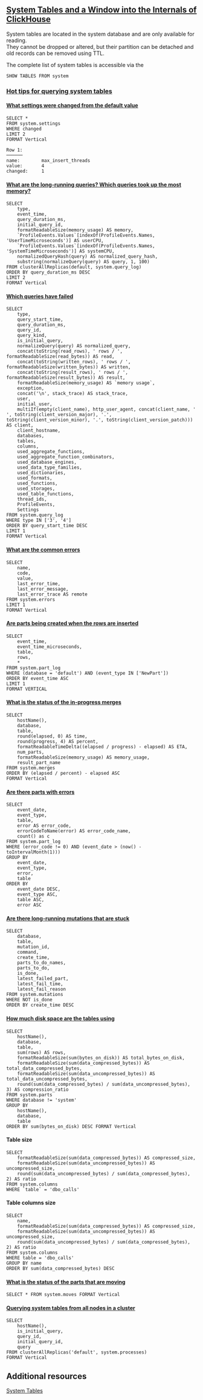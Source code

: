## [System Tables and a Window into the Internals of ClickHouse](https://clickhouse.com/blog/clickhouse-debugging-issues-with-system-tables)
System tables are located in the system database and are only available for reading.   
They cannot be dropped or altered, but their partition can be detached and old records can be removed using TTL.   

The complete list of system tables is accessible via the 
```
SHOW TABLES FROM system
```
### [Hot tips for querying system tables](https://clickhouse.com/blog/clickhouse-debugging-issues-with-system-tables#hot-tips-for-querying-system-tables)
#### [What settings were changed from the default value](https://clickhouse.com/blog/clickhouse-debugging-issues-with-system-tables#what-settings-were-changed-from-the-default-value)
```
SELECT *
FROM system.settings
WHERE changed
LIMIT 2
FORMAT Vertical

Row 1:
──────
name:        max_insert_threads
value:       4
changed:     1
```
#### [What are the long-running queries? Which queries took up the most memory?](https://clickhouse.com/blog/clickhouse-debugging-issues-with-system-tables#what-are-the-long-running-queries-which-queries-took-up-the-most-memory)
```
SELECT
    type,
    event_time,
    query_duration_ms,
    initial_query_id,
    formatReadableSize(memory_usage) AS memory,
    `ProfileEvents.Values`[indexOf(ProfileEvents.Names, 'UserTimeMicroseconds')] AS userCPU,
    `ProfileEvents.Values`[indexOf(ProfileEvents.Names, 'SystemTimeMicroseconds')] AS systemCPU,
    normalizedQueryHash(query) AS normalized_query_hash,
    substring(normalizeQuery(query) AS query, 1, 100)
FROM clusterAllReplicas(default, system.query_log)
ORDER BY query_duration_ms DESC
LIMIT 2
FORMAT Vertical
```
#### [Which queries have failed](https://clickhouse.com/blog/clickhouse-debugging-issues-with-system-tables#which-queries-have-failed)
```
SELECT
    type,
    query_start_time,
    query_duration_ms,
    query_id,
    query_kind,
    is_initial_query,
    normalizeQuery(query) AS normalized_query,
    concat(toString(read_rows), ' rows / ', formatReadableSize(read_bytes)) AS read,
    concat(toString(written_rows), ' rows / ', formatReadableSize(written_bytes)) AS written,
    concat(toString(result_rows), ' rows / ', formatReadableSize(result_bytes)) AS result,
    formatReadableSize(memory_usage) AS `memory usage`,
    exception,
    concat('\n', stack_trace) AS stack_trace,
    user,
    initial_user,
    multiIf(empty(client_name), http_user_agent, concat(client_name, ' ', toString(client_version_major), '.', toString(client_version_minor), '.', toString(client_version_patch))) AS client,
    client_hostname,
    databases,
    tables,
    columns,
    used_aggregate_functions,
    used_aggregate_function_combinators,
    used_database_engines,
    used_data_type_families,
    used_dictionaries,
    used_formats,
    used_functions,
    used_storages,
    used_table_functions,
    thread_ids,
    ProfileEvents,
    Settings
FROM system.query_log
WHERE type IN ['3', '4']
ORDER BY query_start_time DESC
LIMIT 1
FORMAT Vertical
```
#### [What are the common errors](https://clickhouse.com/blog/clickhouse-debugging-issues-with-system-tables#what-are-the-common-errors)
```
SELECT
    name,
    code,
    value,
    last_error_time,
    last_error_message,
    last_error_trace AS remote
FROM system.errors
LIMIT 1
FORMAT Vertical
```
#### [Are parts being created when the rows are inserted](https://clickhouse.com/blog/clickhouse-debugging-issues-with-system-tables#are-parts-being-created-when-the-rows-are-inserted)
```
SELECT
    event_time,
    event_time_microseconds,
	table,
    rows,
	*
FROM system.part_log
WHERE (database = 'default') AND (event_type IN ['NewPart'])
ORDER BY event_time ASC
LIMIT 1
FORMAT VERTICAL
```
#### [What is the status of the in-progress merges](https://clickhouse.com/blog/clickhouse-debugging-issues-with-system-tables#what-is-the-status-of-the-in-progress-merges)
```
SELECT
    hostName(),
    database,
    table,
    round(elapsed, 0) AS time,
    round(progress, 4) AS percent,
    formatReadableTimeDelta((elapsed / progress) - elapsed) AS ETA,
    num_parts,
    formatReadableSize(memory_usage) AS memory_usage,
    result_part_name
FROM system.merges
ORDER BY (elapsed / percent) - elapsed ASC
FORMAT Vertical
```
#### [Are there parts with errors](https://clickhouse.com/blog/clickhouse-debugging-issues-with-system-tables#are-there-parts-with-errors)
```
SELECT
    event_date,
    event_type,
    table,
    error AS error_code,
    errorCodeToName(error) AS error_code_name,
    count() as c
FROM system.part_log
WHERE (error_code != 0) AND (event_date > (now() - toIntervalMonth(1)))
GROUP BY
    event_date,
    event_type,
    error,
    table
ORDER BY
    event_date DESC,
    event_type ASC,
    table ASC,
    error ASC
```
#### [Are there long-running mutations that are stuck](https://clickhouse.com/blog/clickhouse-debugging-issues-with-system-tables#are-there-long-running-mutations-that-are-stuck)
```
SELECT
    database,
    table,
    mutation_id,
    command,
    create_time,
    parts_to_do_names,
    parts_to_do,
    is_done,
    latest_failed_part,
    latest_fail_time,
    latest_fail_reason
FROM system.mutations
WHERE NOT is_done
ORDER BY create_time DESC
```
#### [How much disk space are the tables using](https://clickhouse.com/blog/clickhouse-debugging-issues-with-system-tables#how-much-disk-space-are-the-tables-using)
```
SELECT
    hostName(),
    database,
    table,
    sum(rows) AS rows,
    formatReadableSize(sum(bytes_on_disk)) AS total_bytes_on_disk,
    formatReadableSize(sum(data_compressed_bytes)) AS total_data_compressed_bytes,
    formatReadableSize(sum(data_uncompressed_bytes)) AS total_data_uncompressed_bytes,
    round(sum(data_compressed_bytes) / sum(data_uncompressed_bytes), 3) AS compression_ratio
FROM system.parts
WHERE database != 'system'
GROUP BY
    hostName(),
    database,
    table
ORDER BY sum(bytes_on_disk) DESC FORMAT Vertical
```
#### Table size
```
SELECT
    formatReadableSize(sum(data_compressed_bytes)) AS compressed_size,
    formatReadableSize(sum(data_uncompressed_bytes)) AS uncompressed_size,
    round(sum(data_uncompressed_bytes) / sum(data_compressed_bytes), 2) AS ratio
FROM system.columns
WHERE `table` = 'dbo_calls'
```
#### Table columns size
```
SELECT
    name,
    formatReadableSize(sum(data_compressed_bytes)) AS compressed_size,
    formatReadableSize(sum(data_uncompressed_bytes)) AS uncompressed_size,
    round(sum(data_uncompressed_bytes) / sum(data_compressed_bytes), 2) AS ratio
FROM system.columns
WHERE table = 'dbo_calls'
GROUP BY name
ORDER BY sum(data_compressed_bytes) DESC
```
#### [What is the status of the parts that are moving](https://clickhouse.com/blog/clickhouse-debugging-issues-with-system-tables#what-is-the-status-of-the-parts-that-are-moving)
```
SELECT * FROM system.moves FORMAT Vertical
```
#### [Querying system tables from all nodes in a cluster](https://clickhouse.com/blog/clickhouse-debugging-issues-with-system-tables#querying-system-tables-from-all-nodes-in-a-cluster)
```
SELECT
    hostName(),
    is_initial_query,
    query_id,
    initial_query_id,
    query
FROM clusterAllReplicas('default', system.processes)
FORMAT Vertical
```

## Additional resources
[System Tables](https://clickhouse.com/docs/en/operations/system-tables)   












